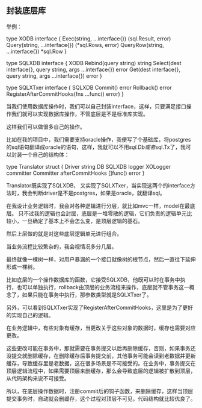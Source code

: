 ## 封装底层库

举例：

type XODB interface {
	Exec(string, ...interface{}) (sql.Result, error)
	Query(string, ...interface{}) (*sql.Rows, error)
	QueryRow(string, ...interface{}) *sql.Row
}

type SQLXDB interface {
	XODB
	Rebind(query string) string
	Select(dest interface{}, query string, args ...interface{}) error
	Get(dest interface{}, query string, args ...interface{}) error
}

type SQLXTxer interface {
	SQLXDB
	Commit() error
	Rollback() error
	RegisterAfterCommitHooks(fns ...func() error)
}


当我们使用数据库操作时，我们可以自己封装interface，这样，只要满足接口操作我们就可以实现数据库操作，不管底层是不是标准库实现。


这样我们可以做很多自己的操作。

比如在我的项目中，我们需要支持oracle操作，我便写了个基础库，将postgres的sql语句翻译成oracle的语句，这样，我就可以不用*sql.Db或者*sql.Tx了，我可以封装一个自己的结构体：

type Translator struct {
	Driver           string
	DB               SQLXDB
	logger           XOLogger
	committer        Committer
	afterCommitHooks []func() error
}

Translator既实现了SQLXDB， 又实现了SQLXTxer，当实现这两个的interface方法时，我会判断driver是不是postgres，如果是oracle，就翻译sql。



在我设计业务逻辑时，我会对各种逻辑进行分层，就比如mvc一样，model在最底层。
只不过我的逻辑也会封层，底层是一堆零散的逻辑，它们负责的逻辑单元比较小，一旦确定了基本上不会怎么变，是顶层逻辑的基石。

然后上层做的就是对这些底层逻辑单元进行组合。

当业务流程比较繁杂的，我会视情况多分几层。

最终就像一棵树一样，对用户暴漏的一个接口就像树的根节点，然后一直往下延伸形成一棵树。

比如底层的一个操作数据库的函数，它接受SQLXDB，他既可以时在事务中执行，也可以单独执行，rollback由顶层的业务流程来操作，底层就不管事务这一概念了，如果只能在事务中执行，那参数类型就是SQLXTxer了。

另外，可以看到SQLXTxer实现了RegisterAfterCommitHooks，这里是为了更好的实现自己的逻辑。

在业务逻辑中，有些对象有缓存，当更改关于这些对象的数据时，缓存也需要对应更改。

这些更改可能在事务中，那就需要在事务提交以后再删除缓存，否则，如果事务还没提交就删除缓存，在删除缓存后事务提交前，其他事务可能会读到老数据并更新缓存，导致缓存里是老数据，这在很多场景是不可接受的。在业务中，事务提交在顶层逻辑流程中，如果需要顶层来删缓存，那么会导致底层的逻辑被扩散到顶层，从代码架构来说不可接受。

所以，在底层操作数据时，注册commit后的钩子函数，来删除缓存，这样当顶层提交事务时，自动就会删缓存，这个过程对顶层不可见，代码结构就比较优良了。